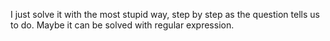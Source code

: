 I just solve it with the most stupid way, step by step as the question tells us to do. Maybe it can be solved with regular expression.